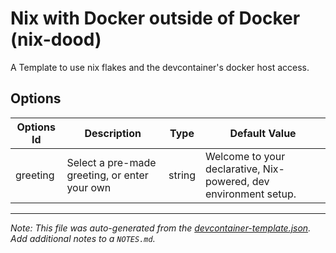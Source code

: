 
# Nix with Docker outside of Docker (nix-dood)

A Template to use nix flakes and the devcontainer's docker host access.

## Options

| Options Id | Description | Type | Default Value |
|-----|-----|-----|-----|
| greeting | Select a pre-made greeting, or enter your own | string | Welcome to your declarative, Nix-powered, dev environment setup. |



---

_Note: This file was auto-generated from the [devcontainer-template.json](https://github.com/feenx-lab/feenx-devcontainers/blob/main/src/nix-dood/devcontainer-template.json).  Add additional notes to a `NOTES.md`._
